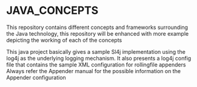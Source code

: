 # JAVA_CONCEPTS
This repository contains different concepts and frameworks surrounding the Java technology, this repository will be enhanced with more example depicting the working of each of the concepts

This java project basically gives a sample Sl4j implementation using the log4j as the underlying logging mechanism. 
It also presents a log4j config file that contains the sample XML configuration for rollingfile appenders
Always refer the Appender manual for the possible information on the Appender configuration
